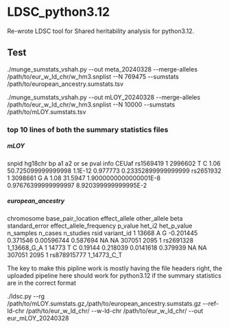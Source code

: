 # LDSC_python3.12
Re-wrote LDSC tool for Shared heritability analysis for python3.12.
## Test

./munge_sumstats_vshah.py --out meta_20240328 --merge-alleles /path/to/eur_w_ld_chr/w_hm3.snplist --N 769475 --sumstats /path/to/european_ancestry.sumstats.tsv 

./munge_sumstats_vshah.py --out mLOY_20240328 --merge-alleles /path/to/eur_w_ld_chr/w_hm3.snplist --N 10000 --sumstats /path/to/mLOY.sumstats.tsv

### top 10 lines of both the summary statistics files

##### mLOY
snpid   hg18chr bp      a1      a2      or      se      pval    info    CEUaf
rs1569419       1       2996602 T       C       1.06    50.725099999999998      1.1E-12 0.977773        0.23352899999999999
rs2651932       1       3098661 G       A       1.08    31.5947 1.9000000000000001E-8   0.97676399999999997     8.920399999999995E-2
##### european_ancestry
chromosome      base_pair_location      effect_allele   other_allele    beta    standard_error  effect_allele_frequency p_value het_i2  het_p_value     n_samples       n_cases n_studies       rsid    variant_id
1       13668   A       G       -0.201445       0.371546        0.00596744      0.587694        NA      NA      307051  2095    1       rs2691328       1_13668_G_A
1       14773   T       C       0.19144 0.218039        0.0141618       0.379939        NA      NA      307051  2095    1       rs878915777     1_14773_C_T

The key to make this pipline work is mostly having the file headers right, the uploaded pipeline here should work for python3.12 if the summary statistics are in the correct format 

./ldsc.py --rg /path/to/mLOY.sumstats.gz,/path/to/european_ancestry.sumstats.gz --ref-ld-chr /path/to/eur_w_ld_chr/ --w-ld-chr /path/to/eur_w_ld_chr/ --out eur_mLOY_20240328
